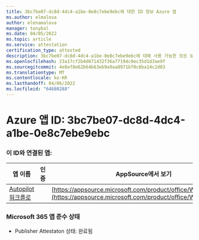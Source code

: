```yaml
---
title: 3bc7be07-dc8d-4dc4-a1be-0e8c7ebe9ebc에 대한 ID 정보 Azure 앱
ms.author: elmalova
author: elenamalova
manager: tonybal
ms.date: 04/05/2022
ms.topic: article
ms.service: attestation
certification_type: attested
description: 3bc7be07-dc8d-4dc4-a1be-0e8c7ebe9ebc에 대해 사용 가능한 모든 보안 및 규정 준수 정보입니다.
ms.openlocfilehash: 23a17cf2b4d671432f36a77194c0ec35d1d3ae9f
ms.sourcegitcommit: 4e8ef8e62b64b63eb9a9aa8971bf0c6ba14c2d03
ms.translationtype: MT
ms.contentlocale: ko-KR
ms.lasthandoff: 04/06/2022
ms.locfileid: "64680288"
---
```

# <a name="azure-app-id-3bc7be07-dc8d-4dc4-a1be-0e8c7ebe9ebc"></a>Azure 앱 ID: 3bc7be07-dc8d-4dc4-a1be-0e8c7ebe9ebc


### <a name="apps-associated-with-this-id"></a>이 ID와 연결된 앱:
| **앱 이름** | **인증** | **AppSource에서 보기** |
|--------------|---------------|-----------------------|
| [Autopilot 워크플로](../forward/WA200003745.md) |  | [https://appsource.microsoft.com/product/office/WA200003745](https://appsource.microsoft.com/product/office/WA200003745) |

### <a name="microsoft-365-app-compliance-status"></a>Microsoft 365 앱 준수 상태
- Publisher Attestaton 상태: 완료됨
